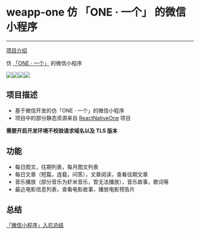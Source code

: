 # weapp-one  仿 「ONE · 一个」 的微信小程序
----

[项目介绍](http://www.see-source.com/weixinwidget/detail.html?wid=73)


仿 [「ONE · 一个」](http://www.wandoujia.com/apps/one.hh.oneclient) 的微信小程序

![](http://7xqvel.com1.z0.glb.clouddn.com/ONE-index.gif?imageView2/2/w/320)![](http://7xqvel.com1.z0.glb.clouddn.com/ONE-reading.gif?imageView2/2/w/320)![](http://7xqvel.com1.z0.glb.clouddn.com/ONE-music.gif?imageView2/2/w/320)![](http://7xqvel.com1.z0.glb.clouddn.com/ONE-movie.gif?imageView2/2/w/320)

## 项目描述
- 基于微信开发的仿「ONE · 一个」的微信小程序
- 项目中的部分静态资源来自 [ReactNativeOne](https://github.com/lipeiwei-szu/ReactNativeOne) 项目

**需要开启开发环境不校验请求域名以及 TLS 版本**

## 功能
- 每日图文，往期列表，每月图文列表
- 每日文章（短篇，连载，问答），文章阅读，查看往期文章
- 音乐播放（部分音乐为虾米音乐，暂无法播放），音乐故事，歌词等
- 最近电影信息列表，查看电影故事，播放电影预告片

## 总结
[「微信小程序」入坑总结](http://www.ahonn.me/2016/11/14/wechat-app-summary/)